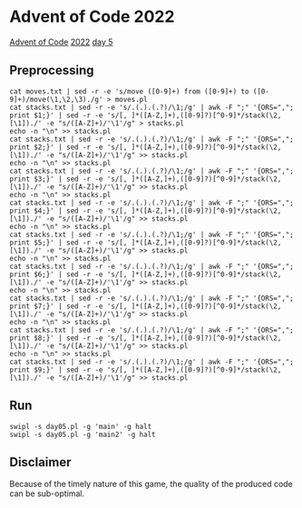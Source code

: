 # Advent of Code 2022

[Advent of Code](https://adventofcode.com/about) [2022](https://adventofcode.com/2022) [day 5](https://adventofcode.com/2022/day/5)

## Preprocessing

    cat moves.txt | sed -r -e 's/move ([0-9]+) from ([0-9]+) to ([0-9]+)/move(\1,\2,\3)./g' > moves.pl
    cat stacks.txt | sed -r -e 's/.(.).(.?)/\1;/g' | awk -F ";" '{ORS=","; print $1;}' | sed -r -e 's/[, ]*([A-Z,]+),([0-9]?)[^0-9]*/stack(\2,[\1])./' -e "s/([A-Z]+)/'\1'/g" > stacks.pl
    echo -n "\n" >> stacks.pl
    cat stacks.txt | sed -r -e 's/.(.).(.?)/\1;/g' | awk -F ";" '{ORS=","; print $2;}' | sed -r -e 's/[, ]*([A-Z,]+),([0-9]?)[^0-9]*/stack(\2,[\1])./' -e "s/([A-Z]+)/'\1'/g" >> stacks.pl
    echo -n "\n" >> stacks.pl
    cat stacks.txt | sed -r -e 's/.(.).(.?)/\1;/g' | awk -F ";" '{ORS=","; print $3;}' | sed -r -e 's/[, ]*([A-Z,]+),([0-9]?)[^0-9]*/stack(\2,[\1])./' -e "s/([A-Z]+)/'\1'/g" >> stacks.pl
    echo -n "\n" >> stacks.pl
    cat stacks.txt | sed -r -e 's/.(.).(.?)/\1;/g' | awk -F ";" '{ORS=","; print $4;}' | sed -r -e 's/[, ]*([A-Z,]+),([0-9]?)[^0-9]*/stack(\2,[\1])./' -e "s/([A-Z]+)/'\1'/g" >> stacks.pl
    echo -n "\n" >> stacks.pl
    cat stacks.txt | sed -r -e 's/.(.).(.?)/\1;/g' | awk -F ";" '{ORS=","; print $5;}' | sed -r -e 's/[, ]*([A-Z,]+),([0-9]?)[^0-9]*/stack(\2,[\1])./' -e "s/([A-Z]+)/'\1'/g" >> stacks.pl
    echo -n "\n" >> stacks.pl
    cat stacks.txt | sed -r -e 's/.(.).(.?)/\1;/g' | awk -F ";" '{ORS=","; print $6;}' | sed -r -e 's/[, ]*([A-Z,]+),([0-9]?)[^0-9]*/stack(\2,[\1])./' -e "s/([A-Z]+)/'\1'/g" >> stacks.pl
    echo -n "\n" >> stacks.pl
    cat stacks.txt | sed -r -e 's/.(.).(.?)/\1;/g' | awk -F ";" '{ORS=","; print $7;}' | sed -r -e 's/[, ]*([A-Z,]+),([0-9]?)[^0-9]*/stack(\2,[\1])./' -e "s/([A-Z]+)/'\1'/g" >> stacks.pl
    echo -n "\n" >> stacks.pl
    cat stacks.txt | sed -r -e 's/.(.).(.?)/\1;/g' | awk -F ";" '{ORS=","; print $8;}' | sed -r -e 's/[, ]*([A-Z,]+),([0-9]?)[^0-9]*/stack(\2,[\1])./' -e "s/([A-Z]+)/'\1'/g" >> stacks.pl
    echo -n "\n" >> stacks.pl
    cat stacks.txt | sed -r -e 's/.(.).(.?)/\1;/g' | awk -F ";" '{ORS=","; print $9;}' | sed -r -e 's/[, ]*([A-Z,]+),([0-9]?)[^0-9]*/stack(\2,[\1])./' -e "s/([A-Z]+)/'\1'/g" >> stacks.pl

## Run

    swipl -s day05.pl -g 'main' -g halt
    swipl -s day05.pl -g 'main2' -g halt

## Disclaimer

Because of the timely nature of this game, the quality of the produced code can be sub-optimal.

